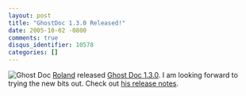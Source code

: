 ```yaml
---
layout: post
title: "GhostDoc 1.3.0 Released!"
date: 2005-10-02 -0800
comments: true
disqus_identifier: 10578
categories: []
---
```

![Ghost Doc](http://haacked.com/images/GhostDoc.gif)
[Roland](http://weblogs.asp.net/rweigelt/) released [Ghost Doc
1.3.0](http://www.roland-weigelt.de/ghostdoc/). I am looking forward to
trying the new bits out. Check out [his release
notes](http://weblogs.asp.net/rweigelt/archive/2005/10/03/426431.aspx).

